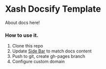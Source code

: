 # Xash Docsify Template
About docs here!

### How to use it.

1. Clone this repo
2. Update [Side Bar](./docs/_sidebar.md) to match docs content
3. Push to git, create gh-pages branch
4. Configure custom domain